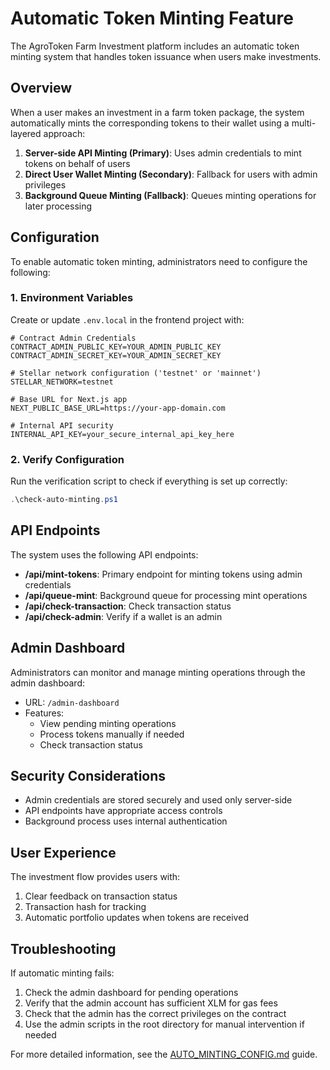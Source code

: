 # Automatic Token Minting Feature

The AgroToken Farm Investment platform includes an automatic token minting system that handles token issuance when users make investments.

## Overview

When a user makes an investment in a farm token package, the system automatically mints the corresponding tokens to their wallet using a multi-layered approach:

1. **Server-side API Minting (Primary)**: Uses admin credentials to mint tokens on behalf of users
2. **Direct User Wallet Minting (Secondary)**: Fallback for users with admin privileges
3. **Background Queue Minting (Fallback)**: Queues minting operations for later processing

## Configuration

To enable automatic token minting, administrators need to configure the following:

### 1. Environment Variables

Create or update `.env.local` in the frontend project with:

```
# Contract Admin Credentials
CONTRACT_ADMIN_PUBLIC_KEY=YOUR_ADMIN_PUBLIC_KEY
CONTRACT_ADMIN_SECRET_KEY=YOUR_ADMIN_SECRET_KEY

# Stellar network configuration ('testnet' or 'mainnet')
STELLAR_NETWORK=testnet

# Base URL for Next.js app
NEXT_PUBLIC_BASE_URL=https://your-app-domain.com

# Internal API security
INTERNAL_API_KEY=your_secure_internal_api_key_here
```

### 2. Verify Configuration

Run the verification script to check if everything is set up correctly:

```powershell
.\check-auto-minting.ps1
```

## API Endpoints

The system uses the following API endpoints:

- **/api/mint-tokens**: Primary endpoint for minting tokens using admin credentials
- **/api/queue-mint**: Background queue for processing mint operations
- **/api/check-transaction**: Check transaction status
- **/api/check-admin**: Verify if a wallet is an admin

## Admin Dashboard

Administrators can monitor and manage minting operations through the admin dashboard:

- URL: `/admin-dashboard`
- Features:
  - View pending minting operations
  - Process tokens manually if needed
  - Check transaction status

## Security Considerations

- Admin credentials are stored securely and used only server-side
- API endpoints have appropriate access controls
- Background process uses internal authentication

## User Experience

The investment flow provides users with:

1. Clear feedback on transaction status
2. Transaction hash for tracking
3. Automatic portfolio updates when tokens are received

## Troubleshooting

If automatic minting fails:

1. Check the admin dashboard for pending operations
2. Verify that the admin account has sufficient XLM for gas fees
3. Check that the admin has the correct privileges on the contract
4. Use the admin scripts in the root directory for manual intervention if needed

For more detailed information, see the [AUTO_MINTING_CONFIG.md](./AUTO_MINTING_CONFIG.md) guide.
